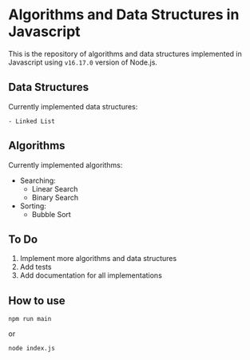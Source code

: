 # Algorithms and Data Structures in Javascript

This is the repository of algorithms and data structures implemented in Javascript using `v16.17.0` version of Node.js.

## Data Structures

Currently implemented data structures:

    - Linked List

## Algorithms

Currently implemented algorithms:

- Searching:
    - Linear Search
    - Binary Search
- Sorting:
    - Bubble Sort

## To Do

1. Implement more algorithms and data structures
2. Add tests
3. Add documentation for all implementations

## How to use

```
npm run main
```

or

```
node index.js
```